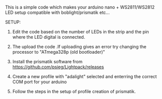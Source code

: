 This is a simple code which makes your arduino nano + WS2811/WS2812 LED setup compatible with boblight/prismatik  etc...

SETUP:

1) Edit the code based on the number of LEDs in the strip and the pin where the LED digital is connected.

2) The upload the code .If uploading gives an error try changing the processor to "ATmega328p (old bootloader)" 

3) Install the prismatik software from https://github.com/psieg/Lightpack/releases

4) Create a new profile with "adalight" selected and enterring the correct COM port for your arduino 

5) Follow the steps in the setup of profile creation of prismatik.
